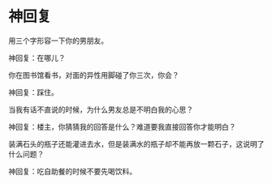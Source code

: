 # 神回复

用三个字形容一下你的男朋友。 

神回复：在哪儿？ 

你在图书馆看书，对面的异性用脚碰了你三次，你会？ 

神回复：踩住。 

当我有话不直说的时候，为什么男友总是不明白我的心思？ 

神回复：楼主，你猜猜我的回答是什么？难道要我直接回答你才能明白？ 

装满石头的瓶子还能灌进去水，但是装满水的瓶子却不能再放一颗石子，这说明了什么问题？ 

神回复：吃自助餐的时候不要先喝饮料。